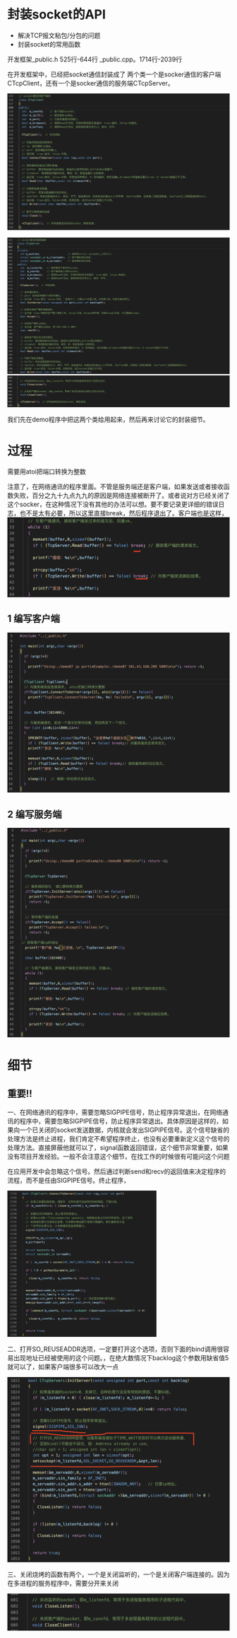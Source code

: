 封装socket的API
===

- 解决TCP报文粘包/分包的问题
- 封装socket的常用函数

开发框架_public.h 525行-644行     _public.cpp。1714行-2039行

在开发框架中，已经把socket通信封装成了 两个类一个是socker通信的客户端CTcpClient，还有一个是socker通信的服务端CTcpServer。

![image-20230425151432236](images/image-20230425151432236.png)



![image-20230425151510629](images/image-20230425151510629.png)![image-20230425151536699](images/image-20230425151536699.png)

我们先在demo程序中把这两个类给用起来，然后再来讨论它的封装细节。

过程
===

需要用atoi把端口转换为整数

注意了，在网络通讯的程序里面。不管是服务端还是客户端，如果发送或者接收函数失败，百分之九十九点九九的原因是网络连接被断开了。或者说对方已经关闭了这个socker，在这种情况下没有其他的办法可以想。要不要记录更详细的错误日志，也不是太有必要，所以这里直接break，然后程序退出了。客户端也是这样，![image-20230425155456673](images/image-20230425155456673.png)

1 编写客户端
---

![image-20230425155956517](images/image-20230425155956517.png)

2 编写服务端
---

![image-20230425160027385](images/image-20230425160027385.png)

细节
===

重要‼️
---

一、在网络通讯的程序中，需要忽略SIGPIPE信号，防止程序异常退出，在网络通讯的程序中，需要忽略SIGPIPE信号，防止程序异常退出。具体原因是这样的，如果向一个已关闭的socket发送数据，内核就会发出SIGPIPE信号。这个信号缺省的处理方法是终止进程，我们肯定不希望程序终止，也没有必要重新定义这个信号的处理方法。直接屏蔽他就可以了，signal函数返回错误，这个细节非常重要，如果没有项目开发经验。一般不会注意这个细节，在找工作的时候很有可能问这个问题

在应用开发中会忽略这个信号。然后通过判断send和recv的返回值来决定程序的流程，而不是任由SIGPIPE信号。终止程序，

<img src="images/image-20230425161309533.png" alt="image-20230425161309533" style="zoom:33%;" />

二、打开SO_REUSEADDR选项，一定要打开这个选项，否则下面的bind调用很容易出现地址已经被使用的这个问题。，在绝大数情况下backlog这个参数用缺省值5就可以了，如果客户端很多可以改大一点

![image-20230425164456799](images/image-20230425164456799.png)

三、关闭烧烤的函数有两个，一个是关闭监听的，一个是关闭客户端连接的。因为在多进程的服务程序中，需要分开来关闭

![image-20230425165053619](images/image-20230425165053619.png)